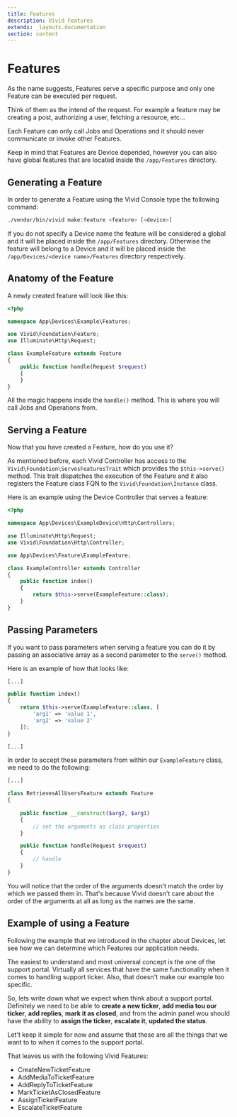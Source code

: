 ```yaml
---
title: Features
description: Vivid Features
extends: _layouts.documentation
section: content
---
```


# Features

As the name suggests, Features serve a specific purpose and only one Feature can be executed per request.

Think of them as the intend of the request. For example a feature may be creating a post, authorizing a user, fetching a resource, etc...

Each Feature can only call Jobs and Operations and it should never communicate or invoke other Features.

Keep in mind that Features are Device depended, however you can also have global features that are located inside the `/app/Features` directory.

## Generating a Feature

In order to generate a Feature using the Vivid Console type the following command:

```sh
./vendor/bin/vivid make:feature <feature> [<device>]
```

If you do not specify a Device name the feature will be considered a global and it will be placed inside the `/app/Features` directory.
Otherwise the feature will belong to a Device and it will be placed inside the `/app/Devices/<device name>/Features` directory respectively.

## Anatomy of the Feature

A newly created feature will look like this:

```php
<?php

namespace App\Devices\Example\Features;

use Vivid\Foundation\Feature;
use Illuminate\Http\Request;

class ExampleFeature extends Feature
{
    public function handle(Request $request)
    {
    }
}
```

All the magic happens inside the `handle()` method. This is where you will call Jobs and Operations from.

## Serving a Feature

Now that you have created a Feature, how do you use it?

As mentioned before, each Vivid Controller has access to the `Vivid\Foundation\ServesFeaturesTrait` which provides the `$this->serve()` method.
This trait dispatches the execution of the Feature and it also registers the Feature class FQN to the `Vivid\Foundation\Instance` class.

Here is an example using the Device Controller that serves a feature:

```php
<?php

namespace App\Devices\ExampleDevice\Http\Controllers;

use Illuminate\Http\Request;
use Vivid\Foundation\Http\Controller;

use App\Devices\Feature\ExampleFeature;

class ExampleController extends Controller
{
    public function index()
    {
        return $this->serve(ExampleFeature::class); 
    }
}
```

## Passing Parameters

If you want to pass parameters when serving a feature you can do it by passing an associative array as a second parameter to the `serve()` method.

Here is an example of how that looks like:

```php
[...]

public function index()
{
    return $this->serve(ExampleFeature::class, [
        'arg1' => 'value 1',
        'arg2' => 'value 2'
    ]); 
}

[...]
```

In order to accept these parameters from within our `ExampleFeature` class, we need to do the following:

```php
[...]

class RetrievesAllUsersFeature extends Feature
{
    
    public function __construct($arg2, $arg1)
    {
        // set the arguments as class properties
    }

    public function handle(Request $request)
    {
        // handle
    }
}

```

You will notice that the order of the arguments doesn't match the order by which we passed them in. 
That's because Vivid doesn't care about the order of the arguments at all as long as the names are the same.

## Example of using a Feature

Following the example that we introduced in the chapter about Devices, let see how we can determine which Features our application needs.

The easiest to understand and most universal concept is the one of the support portal. Virtually all services that have the same functionality 
when it comes to handling support ticker. Also, that doesn't make our example too specific. 

So, lets write down what we expect when think about a support portal. Definitely we need to be able to **create a new ticker**, **add media tou our ticker**,
**add replies**, **mark it as closed**, and from the admin panel wou should have the ability to **assign the ticker**, **escalate it**, **updated the status**.

Let't keep it simple for now and assume that these are all the things that we want to to when it comes to the support portal. 

That leaves us with the following Vivid Features:

+ CreateNewTicketFeature
+ AddMediaToTicketFeature
+ AddReplyToTicketFeature
+ MarkTicketAsClosedFeature
+ AssignTicketFeature
+ EscalateTicketFeature
